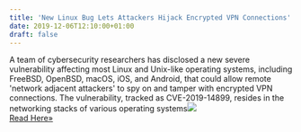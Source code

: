```yaml
---
title: 'New Linux Bug Lets Attackers Hijack Encrypted VPN Connections'
date: 2019-12-06T12:10:00+01:00
draft: false
---
```


A team of cybersecurity researchers has disclosed a new severe vulnerability affecting most Linux and Unix-like operating systems, including FreeBSD, OpenBSD, macOS, iOS, and Android, that could allow remote 'network adjacent attackers' to spy on and tamper with encrypted VPN connections. The vulnerability, tracked as CVE-2019-14899, resides in the networking stacks of various operating systems![](http://feeds.feedburner.com/~r/TheHackersNews/~4/yNn_RjYXLEQ)  
[Read Here»](https://thehackernews.com/2019/12/linux-vpn-hacking.html)